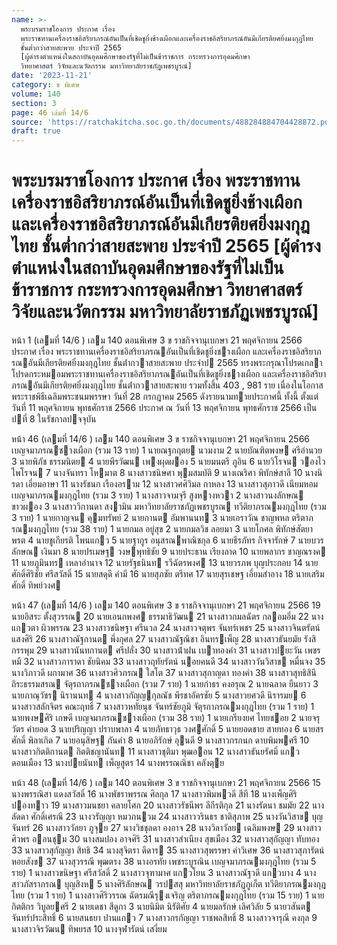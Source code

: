 ```yaml
---
name: >-
  พระบรมราชโองการ ประกาศ เรื่อง
  พระราชทานเครื่องราชอิสริยาภรณ์อันเป็นที่เชิดชูยิ่งช้างเผือกและเครื่องราชอิสริยาภรณ์อันมีเกียรติยศยิ่งมงกุฎไทย
  ชั้นต่ำกว่าสายสะพาย ประจำปี 2565
  [ผู้ดำรงตำแหน่งในสถาบันอุดมศึกษาของรัฐที่ไม่เป็นข้าราชการ กระทรวงการอุดมศึกษา
  วิทยาศาสตร์ วิจัยและนวัตกรรม มหาวิทยาลัยราชภัฏเพชรบูรณ์]
date: '2023-11-21'
category: ข พิเศษ
volume: 140
section: 3
page: 46 เล่มที่ 14/6
source: 'https://ratchakitcha.soc.go.th/documents/488284884704428872.pdf'
draft: true
---
```


# พระบรมราชโองการ ประกาศ เรื่อง พระราชทานเครื่องราชอิสริยาภรณ์อันเป็นที่เชิดชูยิ่งช้างเผือกและเครื่องราชอิสริยาภรณ์อันมีเกียรติยศยิ่งมงกุฎไทย ชั้นต่ำกว่าสายสะพาย ประจำปี 2565 [ผู้ดำรงตำแหน่งในสถาบันอุดมศึกษาของรัฐที่ไม่เป็นข้าราชการ กระทรวงการอุดมศึกษา วิทยาศาสตร์ วิจัยและนวัตกรรม มหาวิทยาลัยราชภัฏเพชรบูรณ์]

หน้า 1 (เลมที่ 14/6 ) เลม 140 ตอนพิเศษ 3 ข ราชกิจจานุเบกษา 21 พฤศจิกายน 2566 ประกาศ เรื่อง พระราชทานเครื่องราชอิสริยาภรณอันเป็นที่เชิดชูยิ่งชางเผือก และเครื่องราชอิสริยาภรณอันมีเกียรติยศยิ่งมงกุฎไทย ชั้นต่ํากวาสายสะพาย ประจําป 2565 ทรงพระกรุณาโปรดเกลาโปรดกระหมอมพระราชทานเครื่องราชอิสริยาภรณอันเป็นที่เชิดชูยิ่งชางเผือก และเครื่องราชอิสริยาภรณอันมีเกียรติยศยิ่งมงกุฎไทย ชั้นต่ํากวาสายสะพาย รวมทั้งสิ้น 403 , 981 ราย เนื่องในโอกาสพระราชพิธีเฉลิมพระชนมพรรษา วันที่ 28 กรกฎาคม 2565 ดังรายนามทายประกาศนี้ ทั้งนี้ ตั้งแต่วันที่ 11 พฤศจิกายน พุทธศักราช 2566 ประกาศ ณ วันที่ 13 พฤศจิกายน พุทธศักราช 2566 เป็นปที่ 8 ในรัชกาลปจจุบัน

หน้า 46 (เลมที่ 14/6 ) เลม 140 ตอนพิเศษ 3 ข ราชกิจจานุเบกษา 21 พฤศจิกายน 2566 เบญจมาภรณชางเผือก (รวม 13 ราย) 1 นายณฐกฤตย นวมงาม 2 นายบัณฑิตพงษ ศรีอํานวย 3 นายพิภัช ธรรมนิตย 4 นายพีรวัฒน เพงผุดผอง 5 นายมนตรี ภูอิน 6 นายวิโรจน วองไวไพโรจน 7 นางจันทรา โหมาต 8 นางสาวชนิษศา พุมสมบัติ 9 นางเณริศา พิทักษ์สาลี 10 นางนิรดา เอี่ยมอาษา 11 นางรัชนก เรืองอราม 12 นางสาวศศิวิมล กาหลง 13 นางสาวสุภาวดี เนียมหอม เบญจมาภรณมงกุฎไทย (รวม 3 ราย) 1 นางสาวจามจุรี สูงหางหวา 2 นางสาวนงลักษณ ขาวผอง 3 นางสาววิกานดา สงามิน มหาวิทยาลัยราชภัฏเพชรบูรณ ทวีติยาภรณมงกุฎไทย (รวม 3 ราย) 1 นายกาญจน คุมทรัพย์ 2 นายกานต อัมพานนท 3 นายเอราวัณ ชาญพหล ตริตาภรณมงกุฎไทย (รวม 38 ราย) 1 นายกมล อยู่สุข 2 นายกมลวิช ลอยมา 3 นายโกศล พิทักษ์สัตยาพรต 4 นายชูเกียรติ โพนแกว 5 นายฐากูร อนุสรณพาณิชกุล 6 นายธีรภัทร กิจจารักษ์ 7 นายบวรลักษณ เงินมา 8 นายปรเมษฐ วงษพุทธิชัย 9 นายประธาน เรียงลาด 10 นายพลากร ชาญณรงค 11 นายภูมินทร เหลาอํานาจ 12 นายรัฐธนินท รวีฉัตรพงศ 13 นายวรภพ บุญประกอบ 14 นายศักดิ์ศิริชัย ศรีสวัสดิ์ 15 นายสดุดี คํามี 16 นายสุภชัย ตรีทศ 17 นายสุรเชษฐ เอี่ยมสําอาง 18 นายเสริมศักดิ์ ทิพย์วงศ

หน้า 47 (เลมที่ 14/6 ) เลม 140 ตอนพิเศษ 3 ข ราชกิจจานุเบกษา 21 พฤศจิกายน 2566 19 นายอิสระ ตั้งสุวรรณ 20 นายเอนกพงศ ธรรมาธิวัฒน 21 นางสาวกมลฉัตร กลอมอิ่ม 22 นางแกวตา ผิวพรรณ 23 นางสาวขนิษฐา ศรีนวล 24 นางสาวจตุพร จันทร์เพชร 25 นางสาวจินตรัตน์ แสงศิริ 26 นางสาวณัฐกานต พึ่งกุศล 27 นางสาวณัฐณิชา อินทรเพ็ญ 28 นางสาวธันยมัย รังสิกรรพุม 29 นางสาวนันทกานต ศรีปลั่ง 30 นางสาวน้ําฝน เบาทองคํา 31 นางสาวปยะวัน เพชรหมี 32 นางสาวภาราดา ชัยนิคม 33 นางสาวฤทัยรัตน์ นอยคนดี 34 นางสาววันวิสาข หมื่นจง 35 นางวิภาวดี ผกามาศ 36 นางสาวศิวภรณ ใสโต 37 นางสาวสุกาญดา ทองคํา 38 นางสาวสุทธิสินี ถิระธรรมสรณ จัตุรถาภรณชางเผือก (รวม 7 ราย) 1 นายกําธร คงอรุณ 2 นายฉลาด ยืนยาว 3 นายภาณุวัชร นิรานนท 4 นางสาวกัญญกุลณัช พีรชาอัครชัย 5 นางสาวยศวดี นิรารมย 6 นางสาวสลักจิตร คณะฤทธิ์ 7 นางสาวหทัยนุช จันทร์ชัยภูมิ จัตุรถาภรณมงกุฎไทย (รวม 1 ราย) 1 นายพงษศิริ เกษดี เบญจมาภรณชางเผือก (รวม 38 ราย) 1 นายเกรียงยศ ไทยชอย 2 นายจรุวัตร คํายอด 3 นายปริญญา ปราบพาลา 4 นายภัทธาวุธ วงศศักดิ์ 5 นายยอดชาย สายทอง 6 นายสรศักดิ์ พิลาเกิด 7 นายอนุสิษฐ กันคํา 8 นายอภิรักษ์ อุนดี 9 นางสาวกรกนก ดาบพิมพศรี 10 นางสาวกิตติกานต กิตติชญานันท 11 นางสาวชุติมา พุฒออน 12 นางสาวธันยรัศมิ์ แกวดอนเมือง 13 นางปยนันท เพ็ญสูตร 14 นางพรรณณิชา คลังตุย

หน้า 48 (เลมที่ 14/6 ) เลม 140 ตอนพิเศษ 3 ข ราชกิจจานุเบกษา 21 พฤศจิกายน 2566 15 นางพรรณิสา แดงสวัสดิ์ 16 นางพัชราพรรณ ศิลกุล 17 นางสาวพิมพวดี สีที 18 นางเพ็ญศิริ ปองทาว 19 นางสาวมนชยา คลายโศก 20 นางสาวรัชนีพร ลีกีรติกุล 21 นางรัตนา ชมมัย 22 นางลัดดา ศักดิ์เศรณี 23 นางวรัญญา หมวกนวม 24 นางสาววรินธร ชาติสุภาพ 25 นางวันวิสาข บุญจันทร์ 26 นางสาววัลยา ภูจุย 27 นางวิชชุลดา องอาจ 28 นางวิลาวัลย เฉลิมพงษ 29 นางสาวศิวพร ออนชุม 30 นางสมปอง อาจศิริ 31 นางสาวสําเนียง สุขเมือง 32 นางสาวสุกัญญา ทับทอง 33 นางสาวสุกัญญา สิทธิ 34 นางสุจิตรา ดีดาร 35 นางสาวสุพรรษา คําวิเศษ 36 นางสาวสุภารัตน์ หอยสังข 37 นางสุวรรณี พุฒตรง 38 นางอรทัย เพชระบูรณิน เบญจมาภรณมงกุฎไทย (รวม 5 ราย) 1 นางสาวขนิษฐา ศรีสวัสดิ์ 2 นางสาวจุฑามาศ แกวโยน 3 นางสาวณัฐวดี แกวบาง 4 นางสาวภัสราภรณ บุญสิงห 5 นางศิริลักษณ วรปสสุ มหาวิทยาลัยราชภัฏภูเก็ต ทวีติยาภรณมงกุฎไทย (รวม 1 ราย) 1 นางสาวศิริวรรณ ฉัตรมณีรุงเจริญ ตริตาภรณมงกุฎไทย (รวม 15 ราย) 1 นายกิตติกร วิบูลยศรี 2 นายเดชา สีดูกา 3 นายนิมิต นิรัติศัย 4 นายมลรักษ์ เลิศวิลัย 5 นายวสันต จันทร์ประสิทธิ์ 6 นายสนธยา ปานแกว 7 นางสาวกรกัญญา ราชพลสิทธิ์ 8 นางสาวจารุณี คงกุล 9 นางสาวจิรวัฒน ทิพยรส 10 นางจุฬารัตน์ เสงี่ยม

